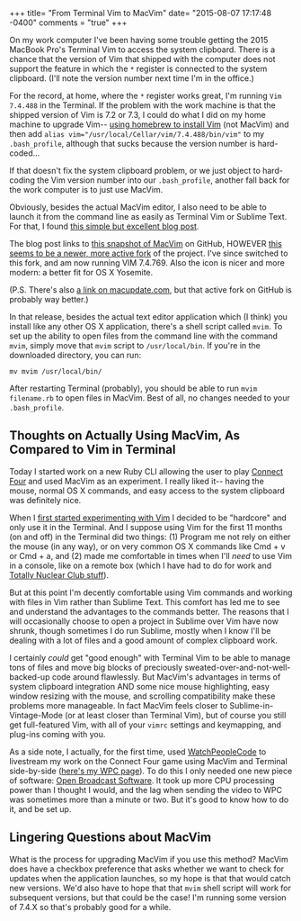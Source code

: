 +++
title= "From Terminal Vim to MacVim"
date= "2015-08-07 17:17:48 -0400"
comments = "true"
+++

On my work computer I've been having some trouble getting the 2015 MacBook Pro's Terminal Vim to access the system clipboard. There is a chance that the version of Vim that shipped with the computer does not support the feature in which the `*` register is connected to the system clipboard. (I'll note the version number next time I'm in the office.)

<!-- more -->

For the record, at home, where the `*` register works great, I'm running `Vim 7.4.488` in the Terminal. If the problem with the work machine is that the shipped version of Vim is 7.2 or 7.3, I could do what I did on my home machine to upgrade Vim-- [using homebrew to install Vim](http://www.prioritized.net/blog/upgrading-vim-on-os-x/) (not MacVim) and then add `alias vim="/usr/local/Cellar/vim/7.4.488/bin/vim"` to my `.bash_profile`, although that sucks because the version number is hard-coded...  

If that doesn't fix the system clipboard problem, or we just object to hard-coding the Vim version number into our `.bash_profile`, another fall back for the work computer is to just use MacVim. 

Obviously, besides the actual MacVim editor, I also need to be able to launch it from the command line as easily as Terminal Vim or Sublime Text. For that, I found [this simple but excellent blog post](http://michaellee.co/launch-macvim-from-terminal/). 

The blog post links to [this snapshot of MacVim](https://github.com/b4winckler/macvim/releases) on GitHub, HOWEVER [this seems to be a newer, more active fork](https://github.com/macvim-dev/macvim/releases/) of the project. I've since switched to this fork, and am now running VIM 7.4.769. Also the icon is nicer and more modern: a better fit for OS X Yosemite.

(P.S. There's also [a link on macupdate.com](http://www.macupdate.com/app/mac/25988/macvim), but that active fork on GitHub is probably way better.)

In that release, besides the actual text editor application which (I think) you install like any other OS X application, there's a shell script called `mvim`. To set up the ability to open files from the command line with the command `mvim`, simply move that `mvim` script to `/usr/local/bin`. If you're in the downloaded directory, you can run: 

```
mv mvim /usr/local/bin/
```

After restarting Terminal (probably), you should be able to run `mvim filename.rb` to open files in MacVim. Best of all, no changes needed to your `.bash_profile`. 

## Thoughts on Actually Using MacVim, As Compared to Vim in Terminal 

Today I started work on a new Ruby CLI allowing the user to play [Connect Four](https://github.com/sts10/connect_four) and used MacVim as an experiment. I really liked it-- having the mouse, normal OS X commands, and easy access to the system clipboard was definitely nice. 

When I [first started experimenting with Vim](http://sts10.github.io/blog/2014/09/10/getting-started-with-vim/) I decided to be "hardcore" and only use it in the Terminal. And I suppose using Vim for the first 11 months (on and off) in the Terminal did two things: (1) Program me not rely on either the mouse (in any way), or on very common OS X commands like Cmd + v or Cmd + a, and (2) made me comfortable in times when I'll _need_ to use Vim in a console, like on a remote box (which I have had to do for work and [Totally Nuclear Club stuff](http://sts10.github.io/blog/2014/10/15/totally-nuclear-and-radiation/)).

But at this point I'm decently comfortable using Vim commands and working with files in Vim rather than Sublime Text. This comfort has led me to see and understand the advantages to the commands better. The reasons that I will occasionally choose to open a project in Sublime over Vim have now shrunk, though sometimes I do run Sublime, mostly when I know I'll be dealing with a lot of files and a good amount of complex clipboard work.  

I certainly _could_ get "good enough" with Terminal Vim to be able to manage tons of files and move big blocks of preciously sweated-over-and-not-well-backed-up code around flawlessly. But MacVim's advantages in terms of system clipboard integration AND some nice mouse highlighting, easy window resizing with the mouse, and scrolling compatibility make these problems more manageable. In fact MacVim feels closer to Sublime-in-Vintage-Mode (or at least closer than Terminal Vim), but of course you still get full-featured Vim, with all of your `vimrc` settings and keymapping, and plug-ins coming with you.

As a side note, I actually, for the first time, used [WatchPeopleCode](http://www.watchpeoplecode.com/) to livestream my work on the Connect Four game using MacVim and Terminal side-by-side ([here's my WPC page](http://www.watchpeoplecode.com/streamer/sts10)). To do this I only needed one new piece of software: [Open Broadcast Software](https://obsproject.com/). It took up more CPU processing power than I thought I would, and the lag when sending the video to WPC was sometimes more than a minute or two. But it's good to know how to do it, and be set up. 

## Lingering Questions about MacVim

What is the process for upgrading MacVim if you use this method? MacVim does have a checkbox preference that asks whether we want to check for updates when the application launches, so my hope is that that would catch new versions. We'd also have to hope that that `mvim` shell script will work for subsequent versions, but that could be the case! I'm running some version of 7.4.X so that's probably good for a while. 
